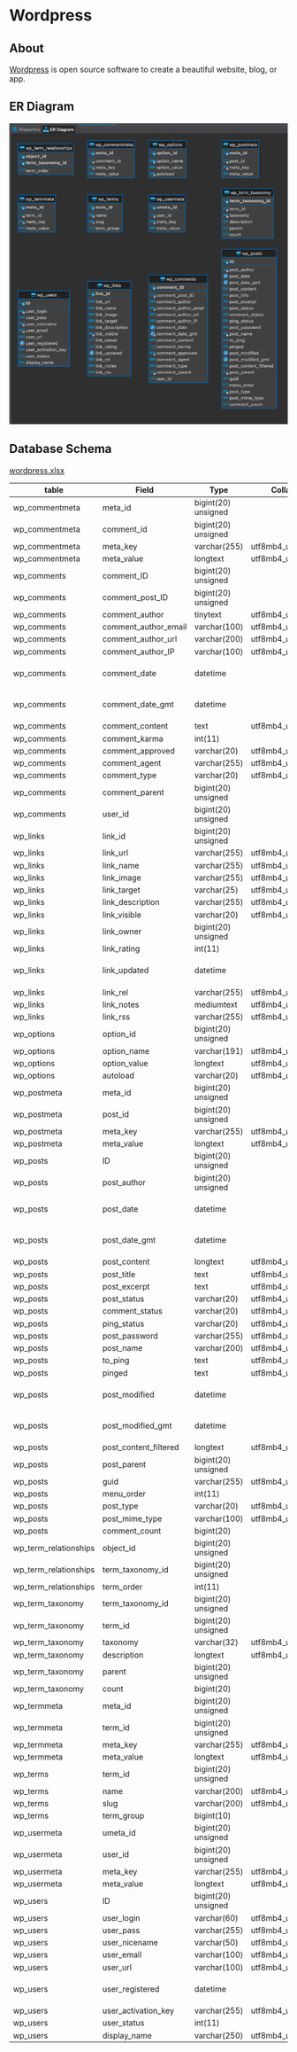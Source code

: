 # Wordpress

## About 
[Wordpress](https://wordpress.org/) is open source software to create a beautiful website, blog, or app.


## ER Diagram
![ER Diagram](wordpress-er-diagram.png)


## Database Schema
[wordpress.xlsx](wordpress.xlsx)

| table                 | Field                 | Type                | Collation          | Null                | Key                 | Default | Extra |
|-----------------------|-----------------------|---------------------|--------------------|---------------------|---------------------|---------|-------|
| wp_commentmeta        | meta_id               | bigint(20) unsigned || NO                 | PRI                 || auto_increment      |
| wp_commentmeta        | comment_id            | bigint(20) unsigned || NO                 | MUL                 | 0                   ||
| wp_commentmeta        | meta_key              | varchar(255)        | utf8mb4_unicode_ci | YES                 | MUL                 |||
| wp_commentmeta        | meta_value            | longtext            | utf8mb4_unicode_ci | YES                 ||||
| wp_comments           | comment_ID            | bigint(20) unsigned || NO                 | PRI                 || auto_increment      |
| wp_comments           | comment_post_ID       | bigint(20) unsigned || NO                 | MUL                 | 0                   ||
| wp_comments           | comment_author        | tinytext            | utf8mb4_unicode_ci | NO                  ||||
| wp_comments           | comment_author_email  | varchar(100)        | utf8mb4_unicode_ci | NO                  | MUL                 |||
| wp_comments           | comment_author_url    | varchar(200)        | utf8mb4_unicode_ci | NO                  ||||
| wp_comments           | comment_author_IP     | varchar(100)        | utf8mb4_unicode_ci | NO                  ||||
| wp_comments           | comment_date          | datetime            || NO                 || 0000-00-00 00:00:00 ||
| wp_comments           | comment_date_gmt      | datetime            || NO                 | MUL                 | 0000-00-00 00:00:00 ||
| wp_comments           | comment_content       | text                | utf8mb4_unicode_ci | NO                  ||||
| wp_comments           | comment_karma         | int(11)             || NO                 || 0                   ||
| wp_comments           | comment_approved      | varchar(20)         | utf8mb4_unicode_ci | NO                  | MUL                 | 1       ||
| wp_comments           | comment_agent         | varchar(255)        | utf8mb4_unicode_ci | NO                  ||||
| wp_comments           | comment_type          | varchar(20)         | utf8mb4_unicode_ci | NO                  || comment             ||
| wp_comments           | comment_parent        | bigint(20) unsigned || NO                 | MUL                 | 0                   ||
| wp_comments           | user_id               | bigint(20) unsigned || NO                 || 0                   ||
| wp_links              | link_id               | bigint(20) unsigned || NO                 | PRI                 || auto_increment      |
| wp_links              | link_url              | varchar(255)        | utf8mb4_unicode_ci | NO                  ||||
| wp_links              | link_name             | varchar(255)        | utf8mb4_unicode_ci | NO                  ||||
| wp_links              | link_image            | varchar(255)        | utf8mb4_unicode_ci | NO                  ||||
| wp_links              | link_target           | varchar(25)         | utf8mb4_unicode_ci | NO                  ||||
| wp_links              | link_description      | varchar(255)        | utf8mb4_unicode_ci | NO                  ||||
| wp_links              | link_visible          | varchar(20)         | utf8mb4_unicode_ci | NO                  | MUL                 | Y       ||
| wp_links              | link_owner            | bigint(20) unsigned || NO                 || 1                   ||
| wp_links              | link_rating           | int(11)             || NO                 || 0                   ||
| wp_links              | link_updated          | datetime            || NO                 || 0000-00-00 00:00:00 ||
| wp_links              | link_rel              | varchar(255)        | utf8mb4_unicode_ci | NO                  ||||
| wp_links              | link_notes            | mediumtext          | utf8mb4_unicode_ci | NO                  ||||
| wp_links              | link_rss              | varchar(255)        | utf8mb4_unicode_ci | NO                  ||||
| wp_options            | option_id             | bigint(20) unsigned || NO                 | PRI                 || auto_increment      |
| wp_options            | option_name           | varchar(191)        | utf8mb4_unicode_ci | NO                  | UNI                 |||
| wp_options            | option_value          | longtext            | utf8mb4_unicode_ci | NO                  ||||
| wp_options            | autoload              | varchar(20)         | utf8mb4_unicode_ci | NO                  | MUL                 | yes     ||
| wp_postmeta           | meta_id               | bigint(20) unsigned || NO                 | PRI                 || auto_increment      |
| wp_postmeta           | post_id               | bigint(20) unsigned || NO                 | MUL                 | 0                   ||
| wp_postmeta           | meta_key              | varchar(255)        | utf8mb4_unicode_ci | YES                 | MUL                 |||
| wp_postmeta           | meta_value            | longtext            | utf8mb4_unicode_ci | YES                 ||||
| wp_posts              | ID                    | bigint(20) unsigned || NO                 | PRI                 || auto_increment      |
| wp_posts              | post_author           | bigint(20) unsigned || NO                 | MUL                 | 0                   ||
| wp_posts              | post_date             | datetime            || NO                 || 0000-00-00 00:00:00 ||
| wp_posts              | post_date_gmt         | datetime            || NO                 || 0000-00-00 00:00:00 ||
| wp_posts              | post_content          | longtext            | utf8mb4_unicode_ci | NO                  ||||
| wp_posts              | post_title            | text                | utf8mb4_unicode_ci | NO                  ||||
| wp_posts              | post_excerpt          | text                | utf8mb4_unicode_ci | NO                  ||||
| wp_posts              | post_status           | varchar(20)         | utf8mb4_unicode_ci | NO                  || publish             ||
| wp_posts              | comment_status        | varchar(20)         | utf8mb4_unicode_ci | NO                  || open                ||
| wp_posts              | ping_status           | varchar(20)         | utf8mb4_unicode_ci | NO                  || open                ||
| wp_posts              | post_password         | varchar(255)        | utf8mb4_unicode_ci | NO                  ||||
| wp_posts              | post_name             | varchar(200)        | utf8mb4_unicode_ci | NO                  | MUL                 |||
| wp_posts              | to_ping               | text                | utf8mb4_unicode_ci | NO                  ||||
| wp_posts              | pinged                | text                | utf8mb4_unicode_ci | NO                  ||||
| wp_posts              | post_modified         | datetime            || NO                 || 0000-00-00 00:00:00 ||
| wp_posts              | post_modified_gmt     | datetime            || NO                 || 0000-00-00 00:00:00 ||
| wp_posts              | post_content_filtered | longtext            | utf8mb4_unicode_ci | NO                  ||||
| wp_posts              | post_parent           | bigint(20) unsigned || NO                 | MUL                 | 0                   ||
| wp_posts              | guid                  | varchar(255)        | utf8mb4_unicode_ci | NO                  ||||
| wp_posts              | menu_order            | int(11)             || NO                 || 0                   ||
| wp_posts              | post_type             | varchar(20)         | utf8mb4_unicode_ci | NO                  | MUL                 | post    ||
| wp_posts              | post_mime_type        | varchar(100)        | utf8mb4_unicode_ci | NO                  ||||
| wp_posts              | comment_count         | bigint(20)          || NO                 || 0                   ||
| wp_term_relationships | object_id             | bigint(20) unsigned || NO                 | PRI                 | 0                   ||
| wp_term_relationships | term_taxonomy_id      | bigint(20) unsigned || NO                 | PRI                 | 0                   ||
| wp_term_relationships | term_order            | int(11)             || NO                 || 0                   ||
| wp_term_taxonomy      | term_taxonomy_id      | bigint(20) unsigned || NO                 | PRI                 || auto_increment      |
| wp_term_taxonomy      | term_id               | bigint(20) unsigned || NO                 | MUL                 | 0                   ||
| wp_term_taxonomy      | taxonomy              | varchar(32)         | utf8mb4_unicode_ci | NO                  | MUL                 |||
| wp_term_taxonomy      | description           | longtext            | utf8mb4_unicode_ci | NO                  ||||
| wp_term_taxonomy      | parent                | bigint(20) unsigned || NO                 || 0                   ||
| wp_term_taxonomy      | count                 | bigint(20)          || NO                 || 0                   ||
| wp_termmeta           | meta_id               | bigint(20) unsigned || NO                 | PRI                 || auto_increment      |
| wp_termmeta           | term_id               | bigint(20) unsigned || NO                 | MUL                 | 0                   ||
| wp_termmeta           | meta_key              | varchar(255)        | utf8mb4_unicode_ci | YES                 | MUL                 |||
| wp_termmeta           | meta_value            | longtext            | utf8mb4_unicode_ci | YES                 ||||
| wp_terms              | term_id               | bigint(20) unsigned || NO                 | PRI                 || auto_increment      |
| wp_terms              | name                  | varchar(200)        | utf8mb4_unicode_ci | NO                  | MUL                 |||
| wp_terms              | slug                  | varchar(200)        | utf8mb4_unicode_ci | NO                  | MUL                 |||
| wp_terms              | term_group            | bigint(10)          || NO                 || 0                   ||
| wp_usermeta           | umeta_id              | bigint(20) unsigned || NO                 | PRI                 || auto_increment      |
| wp_usermeta           | user_id               | bigint(20) unsigned || NO                 | MUL                 | 0                   ||
| wp_usermeta           | meta_key              | varchar(255)        | utf8mb4_unicode_ci | YES                 | MUL                 |||
| wp_usermeta           | meta_value            | longtext            | utf8mb4_unicode_ci | YES                 ||||
| wp_users              | ID                    | bigint(20) unsigned || NO                 | PRI                 || auto_increment      |
| wp_users              | user_login            | varchar(60)         | utf8mb4_unicode_ci | NO                  | MUL                 |||
| wp_users              | user_pass             | varchar(255)        | utf8mb4_unicode_ci | NO                  ||||
| wp_users              | user_nicename         | varchar(50)         | utf8mb4_unicode_ci | NO                  | MUL                 |||
| wp_users              | user_email            | varchar(100)        | utf8mb4_unicode_ci | NO                  | MUL                 |||
| wp_users              | user_url              | varchar(100)        | utf8mb4_unicode_ci | NO                  ||||
| wp_users              | user_registered       | datetime            || NO                 || 0000-00-00 00:00:00 ||
| wp_users              | user_activation_key   | varchar(255)        | utf8mb4_unicode_ci | NO                  ||||
| wp_users              | user_status           | int(11)             || NO                 || 0                   ||
| wp_users              | display_name          | varchar(250)        | utf8mb4_unicode_ci | NO                  ||||